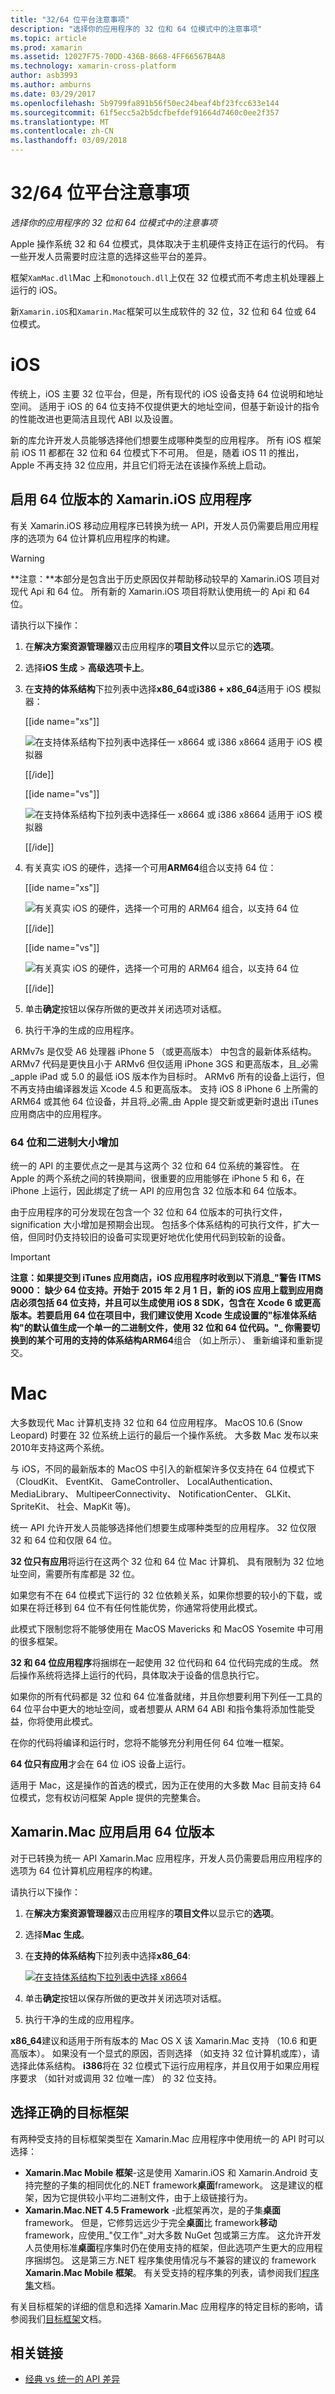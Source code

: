 ```yaml
---
title: "32/64 位平台注意事项"
description: "选择你的应用程序的 32 位和 64 位模式中的注意事项"
ms.topic: article
ms.prod: xamarin
ms.assetid: 12027F75-70DD-436B-8668-4FF66567B4A8
ms.technology: xamarin-cross-platform
author: asb3993
ms.author: amburns
ms.date: 03/29/2017
ms.openlocfilehash: 5b9799fa891b56f50ec24beaf4bf23fcc633e144
ms.sourcegitcommit: 61f5ecc5a2b5dcfbefdef91664d7460c0ee2f357
ms.translationtype: MT
ms.contentlocale: zh-CN
ms.lasthandoff: 03/09/2018
---
```

# <a name="3264-bit-platform-considerations"></a>32/64 位平台注意事项

_选择你的应用程序的 32 位和 64 位模式中的注意事项_

Apple 操作系统 32 和 64 位模式，具体取决于主机硬件支持正在运行的代码。   有一些开发人员需要时应注意的选择这些平台的差异。

框架`XamMac.dll`Mac 上和`monotouch.dll`上仅在 32 位模式而不考虑主机处理器上运行的 iOS。

新`Xamarin.iOS`和`Xamarin.Mac`框架可以生成软件的 32 位，32 位和 64 位或 64 位模式。

<a name="ios" />

# <a name="ios"></a>iOS

传统上，iOS 主要 32 位平台，但是，所有现代的 iOS 设备支持 64 位说明和地址空间。   适用于 iOS 的 64 位支持不仅提供更大的地址空间，但基于新设计的指令的性能改进也更简洁且现代 ABI 以及设置。

新的库允许开发人员能够选择他们想要生成哪种类型的应用程序。 所有 iOS 框架前 iOS 11 都都在 32 位和 64 位模式下不可用。 但是，随着 iOS 11 的推出，Apple 不再支持 32 位应用，并且它们将无法在该操作系统上启动。

<a name="enable-64" />

## <a name="enabling-64-bit-builds-of-xamarinios-apps"></a>启用 64 位版本的 Xamarin.iOS 应用程序

有关 Xamarin.iOS 移动应用程序已转换为统一 API，开发人员仍需要启用应用程序的选项为 64 位计算机应用程序的构建。 

> [!WARNING]
> **注意：**本部分是包含出于历史原因仅并帮助移动较早的 Xamarin.iOS 项目对现代 Api 和 64 位。 所有新的 Xamarin.iOS 项目将默认使用统一的 Api 和 64 位。

请执行以下操作：

1. 在**解决方案资源管理器**双击应用程序的**项目文件**以显示它的**选项**。
2. 选择**iOS 生成** > **高级选项卡上**。
3. 在**支持的体系结构**下拉列表中选择**x86\_64**或**i386 + x86\_64**适用于 iOS 模拟器： 

    [[ide name="xs"]]
    
    ![](32-and-64-images/image01.png "在支持体系结构下拉列表中选择任一 x8664 或 i386 x8664 适用于 iOS 模拟器")

    [[/ide]]

    [[ide name="vs"]]

    ![](32-and-64-images/vs01.png "在支持体系结构下拉列表中选择任一 x8664 或 i386 x8664 适用于 iOS 模拟器")

    [[/ide]]

4. 有关真实 iOS 的硬件，选择一个可用**ARM64**组合以支持 64 位： 

    [[ide name="xs"]]
    
    ![](32-and-64-images/image02.png "有关真实 iOS 的硬件，选择一个可用的 ARM64 组合，以支持 64 位")
    
    [[/ide]]

    [[ide name="vs"]]
    
    ![](32-and-64-images/vs02.png "有关真实 iOS 的硬件，选择一个可用的 ARM64 组合，以支持 64 位")
    
    [[/ide]]
    
5. 单击**确定**按钮以保存所做的更改并关闭选项对话框。
6. 执行干净的生成的应用程序。

ARMv7s 是仅受 A6 处理器 iPhone 5 （或更高版本） 中包含的最新体系结构。 ARMv7 代码是更快且小于 ARMv6 但仅适用 iPhone 3GS 和更高版本，且_必需_apple iPad 或 5.0 的最低 iOS 版本作为目标时。 ARMv6 所有的设备上运行，但不再支持由编译器发运 Xcode 4.5 和更高版本。 支持 iOS 8 iPhone 6 上所需的 ARM64 或其他 64 位设备，并且将_必需_由 Apple 提交新或更新时退出 iTunes 应用商店中的应用程序。

### <a name="64-bit-and-binary-size-increases"></a>64 位和二进制大小增加

统一的 API 的主要优点之一是其与这两个 32 位和 64 位系统的兼容性。 在 Apple 的两个系统之间的转换期间，很重要的应用能够在 iPhone 5 和 6，在 iPhone 上运行，因此绑定了统一 API 的应用包含 32 位版本和 64 位版本。

由于应用程序的可分发现在包含一个 32 位和 64 位版本的可执行文件，signification 大小增加是预期会出现。 包括多个体系结构的可执行文件，扩大一倍，但同时仍支持较旧的设备可实现更好地优化使用代码到较新的设备。

> [!IMPORTANT]
> **注意：**如果提交到 iTunes 应用商店，iOS 应用程序时收到以下消息_"警告 ITMS 9000： 缺少 64 位支持。开始于 2015 年 2 月 1 日，新的 iOS 应用上载到应用商店必须包括 64 位支持，并且可以生成使用 iOS 8 SDK，包含在 Xcode 6 或更高版本。若要启用 64 位在项目中，我们建议使用 Xcode 生成设置的"标准体系结构"的默认值生成一个单一的二进制文件，使用 32 位和 64 位代码。"_ 你需要切换到的某个可用的支持的体系结构**ARM64**组合 （如上所示）、 重新编译和重新提交。


# <a name="mac"></a>Mac

大多数现代 Mac 计算机支持 32 位和 64 位应用程序。   MacOS 10.6 (Snow Leopard) 时要在 32 位系统上运行的最后一个操作系统。   大多数 Mac 发布以来 2010年支持这两个系统。

与 iOS，不同的最新版本的 MacOS 中引入的新框架许多仅支持在 64 位模式下 （CloudKit、 EventKit、 GameController、 LocalAuthentication、 MediaLibrary、 MultipeerConnectivity、 NotificationCenter、 GLKit、 SpriteKit、 社会、MapKit 等)。

统一 API 允许开发人员能够选择他们想要生成哪种类型的应用程序。   32 位仅限 32 和 64 位和仅限 64 位。

 **32 位只有应用**将运行在这两个 32 位和 64 位 Mac 计算机、 具有限制为 32 位地址空间，需要所有库都是 32 位。

如果您有不在 64 位模式下运行的 32 位依赖关系，如果你想要的较小的下载，或如果在将迁移到 64 位不有任何性能优势，你通常将使用此模式。

此模式下限制您将不能够使用在 MacOS Mavericks 和 MacOS Yosemite 中可用的很多框架。

 **32 和 64 位应用程序**将捆绑在一起使用 32 位代码和 64 位代码完成的生成。   然后操作系统将选择上运行的代码，具体取决于设备的信息执行它。

如果你的所有代码都是 32 位和 64 位准备就绪，并且你想要利用下列任一工具的 64 位平台中更大的地址空间，或者想要从 ARM 64 ABI 和指令集将添加性能受益，你将使用此模式。

在你的代码将编译和运行时，您将不能够充分利用任何 64 位唯一框架。

 **64 位只有应用**才会在 64 位 iOS 设备上运行。

适用于 Mac，这是操作的首选的模式，因为正在使用的大多数 Mac 目前支持 64 位模式，您有权访问框架 Apple 提供的完整集合。
    
## <a name="enabling-64-bit-builds-of-xamarinmac-apps"></a>Xamarin.Mac 应用启用 64 位版本

对于已转换为统一 API Xamarin.Mac 应用程序，开发人员仍需要启用应用程序的选项为 64 位计算机应用程序的构建。 

请执行以下操作：

1. 在**解决方案资源管理器**双击应用程序的**项目文件**以显示它的**选项**。
2. 选择**Mac 生成**。
3. 在**支持的体系结构**下拉列表中选择**x86\_64**: 

    [ ![](32-and-64-images/image03.png "在支持体系结构下拉列表中选择 x8664")](32-and-64-images/image03.png)
4. 单击**确定**按钮以保存所做的更改并关闭选项对话框。
5. 执行干净的生成的应用程序。

**x86\_64**建议和适用于所有版本的 Mac OS X 该 Xamarin.Mac 支持 （10.6 和更高版本）。 如果没有一个显式的原因，否则选择 （如支持 32 位计算机或库），请选择此体系结构。 **i386**将在 32 位模式下运行应用程序，并且仅用于如果应用程序要求 （如针对或调用 32 位唯一库） 的 32 位支持。

## <a name="select-the-correct-target-framework"></a>选择正确的目标框架

有两种受支持的目标框架类型在 Xamarin.Mac 应用程序中使用统一的 API 时可以选择：

- **Xamarin.Mac Mobile 框架**-这是使用 Xamarin.iOS 和 Xamarin.Android 支持完整的子集的相同优化的.NET framework**桌面**framework。 这是建议的框架，因为它提供较小平均二进制文件，由于上级链接行为。
- **Xamarin.Mac.NET 4.5 Framework** -此框架再次，是的子集**桌面**framework。 但是，它修剪远远少于完全**桌面**比 framework**移动**framework，应使用_"仅工作"_对大多数 NuGet 包或第三方库。 这允许开发人员使用标准**桌面**程序集时仍在使用支持的框架，但此选项产生更大的应用程序捆绑包。 这是第三方.NET 程序集使用情况与不兼容的建议的 framework **Xamarin.Mac Mobile 框架**。 有关受支持的程序集的列表，请参阅我们[程序集](~/cross-platform/internals/available-assemblies.md)文档。

有关目标框架的详细的信息和选择 Xamarin.Mac 应用程序的特定目标的影响，请参阅我们[目标框架](~/mac/platform/target-framework.md)文档。



## <a name="related-links"></a>相关链接

- [经典 vs 统一的 API 差异](https://developer.xamarin.com/releases/ios/api_changes/classic-vs-unified-8.6.0/)
